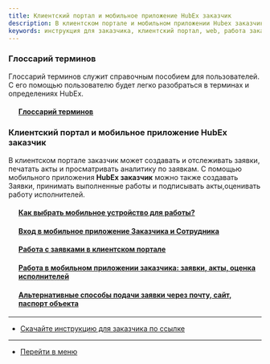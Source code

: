 ```yaml
---
title: Клиентский портал и мобильное приложение HubEx заказчик
description: В клиентском портале и мобильном приложении Hubex заказчик можно создавать и отслеживать заявки, печатать акты и просматривать аналитику по заявкам. 
keywords: инструкция для заказчика, клиентский портал, web, работа заказчика, заказчик, hubex, хабекс, хубекс, хабикс
---
```



<!-- Yandex.Metrika counter -->
<script type="text/javascript" >
   (function(m,e,t,r,i,k,a){m[i]=m[i]||function(){(m[i].a=m[i].a||[]).push(arguments)};
   m[i].l=1*new Date();k=e.createElement(t),a=e.getElementsByTagName(t)[0],k.async=1,k.src=r,a.parentNode.insertBefore(k,a)})
   (window, document, "script", "https://mc.yandex.ru/metrika/tag.js", "ym");
   ym('{{ site.yandex_metric }}', "init", {
        id:'{{ site.yandex_metric }}',
        clickmap:true,
        trackLinks:true,
        accurateTrackBounce:true,
        webvisor:true
   });
</script>
<noscript><div><img src="https://mc.yandex.ru/watch/'{{ site.yandex_metric }}'" style="position:absolute; left:-9999px;" alt="" /></div></noscript>
<!-- /Yandex.Metrika counter -->
<link rel="stylesheet" type="text/css" href="/assets/css/styles.css">

### Глоссарий терминов
Глоссарий терминов служит справочным пособием для пользователей. С его помощью пользователю будет легко разобраться в терминах и определениях HubEx.
<h4 style="padding-left: 20px;"><a href="/docs/FAQ/RU/user/Glossary.html">Глоссарий терминов</a><span class="new-badge" title="14.03.2023"></span></h4>

### Клиентский портал и мобильное приложение HubEx заказчик
В клиентском портале заказчик может создавать и отслеживать заявки, печатать акты и просматривать аналитику по заявкам. С помощью мобильного приложения <strong>HubEx заказчик</strong> можно также создавать Заявки, принимать выполненные работы и подписывать акты,оценивать работу исполнителей.

<h4 style="padding-left: 20px;"><a href="/docs/FAQ/RU/user/MobileDevice.html">Как выбрать мобильное устройство для работы?</a></h4>
<h4 style="padding-left: 20px;"><a href="/docs/FAQ/RU/user/EnterToMob.html">Вход в мобильное приложение Заказчика и Сотрудника</a></h4>
<h4 style="padding-left: 20px;"><a href="/docs/FAQ/RU/user/CustomerWeb.html">Работа с заявками в клиентском портале</a></h4>
<h4 style="padding-left: 20px;"><a href="/docs/FAQ/RU/user/CustomerApp.html">Работа в мобильном приложении заказчика: заявки, акты, оценка исполнителей</a></h4>
<h4 style="padding-left: 20px;"><a href="/docs/FAQ/RU/user/AlternativeWays.html">Альтернативные способы подачи заявки через почту, сайт, паспорт объекта</a></h4>



____
- [Скачайте инструкцию для заказчика по ссылке](https://smartsrv.sharepoint.com/:b:/s/HubEx/EZwv5lhdFpJPiUnyxizuwNkB_DOoHTFAVIrwSt6EntpbXg?e=be2ABG)

____
- [Перейти в меню](http://wiki.hubex.ru)
